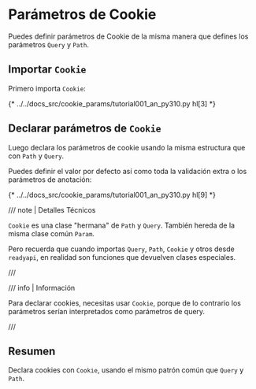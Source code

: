 # Parámetros de Cookie

Puedes definir parámetros de Cookie de la misma manera que defines los parámetros `Query` y `Path`.

## Importar `Cookie`

Primero importa `Cookie`:

{* ../../docs_src/cookie_params/tutorial001_an_py310.py hl[3] *}

## Declarar parámetros de `Cookie`

Luego declara los parámetros de cookie usando la misma estructura que con `Path` y `Query`.

Puedes definir el valor por defecto así como toda la validación extra o los parámetros de anotación:

{* ../../docs_src/cookie_params/tutorial001_an_py310.py hl[9] *}

/// note | Detalles Técnicos

`Cookie` es una clase "hermana" de `Path` y `Query`. También hereda de la misma clase común `Param`.

Pero recuerda que cuando importas `Query`, `Path`, `Cookie` y otros desde `readyapi`, en realidad son funciones que devuelven clases especiales.

///

/// info | Información

Para declarar cookies, necesitas usar `Cookie`, porque de lo contrario los parámetros serían interpretados como parámetros de query.

///

## Resumen

Declara cookies con `Cookie`, usando el mismo patrón común que `Query` y `Path`.
